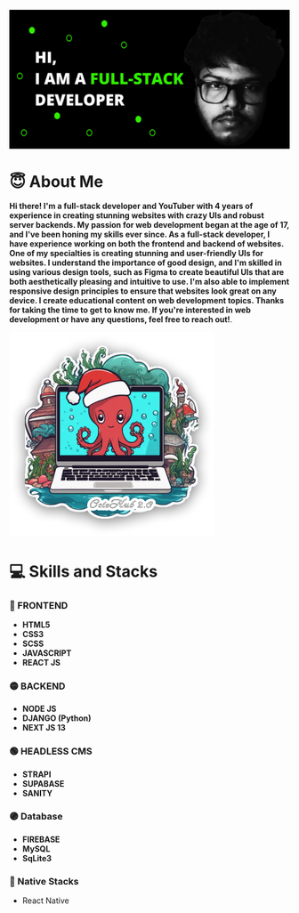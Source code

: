 ![Intro Gif](https://github.com/ScreenTechnicals/ScreenTechnicals/blob/main/profile.png?raw=true)


# 😇 About Me
**Hi there! I'm a full-stack developer and YouTuber with 4 years of experience in creating stunning websites with crazy UIs and robust server backends. My passion for web development began at the age of 17, and I've been honing my skills ever since. As a full-stack developer, I have experience working on both the frontend and backend of websites. One of my specialties is creating stunning and user-friendly UIs for websites. I understand the importance of good design, and I'm skilled in using various design tools, such as Figma to create beautiful UIs that are both aesthetically pleasing and intuitive to use. I'm also able to implement responsive design principles to ensure that websites look great on any device. I create educational content on web development topics. Thanks for taking the time to get to know me. If you're interested in web development or have any questions, feel free to reach out!**.


![OctoHub](https://github.com/ScreenTechnicals/Octohub-Stickers/blob/main/octohub-sticker.png?raw=true) 





# 💻 Skills and Stacks
### 🔴 FRONTEND
- **HTML5**
- **CSS3**
- **SCSS**
- **JAVASCRIPT**
- **REACT JS**
### 🟡 BACKEND
- **NODE JS**
- **DJANGO (Python)**
- **NEXT JS 13**
### 🟢 HEADLESS CMS
- **STRAPI**
- **SUPABASE**
- **SANITY**
### 🟣 Database
- **FIREBASE**
- **MySQL**
- **SqLite3**
### 🔵 Native Stacks
- React Native







